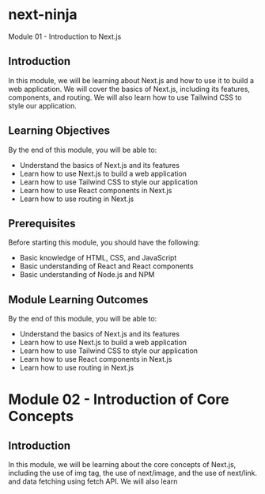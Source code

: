 # next-ninja

Module 01 - Introduction to Next.js

## Introduction

In this module, we will be learning about Next.js and how to use it to build a web application. We will cover the basics of Next.js, including its features, components, and routing. We will also learn how to use Tailwind CSS to style our application.

## Learning Objectives

By the end of this module, you will be able to:

- Understand the basics of Next.js and its features
- Learn how to use Next.js to build a web application
- Learn how to use Tailwind CSS to style our application
- Learn how to use React components in Next.js
- Learn how to use routing in Next.js

## Prerequisites

Before starting this module, you should have the following:

- Basic knowledge of HTML, CSS, and JavaScript
- Basic understanding of React and React components
- Basic understanding of Node.js and NPM

## Module Learning Outcomes

By the end of this module, you will be able to:

- Understand the basics of Next.js and its features
- Learn how to use Next.js to build a web application
- Learn how to use Tailwind CSS to style our application
- Learn how to use React components in Next.js
- Learn how to use routing in Next.js

# Module 02 - Introduction of Core Concepts

## Introduction

In this module, we will be learning about the core concepts of Next.js,
including the use of img tag, the use of next/image, and the use of
next/link. and data fetching using fetch API. We will also learn 

